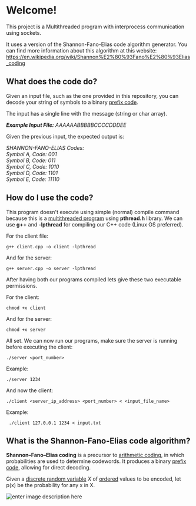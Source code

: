 ﻿# Welcome!

This project is a Multithreaded program with interprocess communication using sockets.

It uses a version of the Shannon-Fano-Elias code algorithm generator. You can find more information about this algorithm at this website: https://en.wikipedia.org/wiki/Shannon%E2%80%93Fano%E2%80%93Elias_coding

## What does the code do?

Given an input file, such as the one provided in this repository, you can decode your string of symbols to a binary [prefix code](https://en.wikipedia.org/wiki/Prefix_code "Prefix code").

The input has a single line with the message (string or char array).

**_Example Input File:_** *AAAAAABBBBBCCCCDDDEE*

Given the previous input, the expected output is:  

*SHANNON-FANO-ELIAS Codes:*\
*Symbol A, Code: 001*\
*Symbol B, Code: 011*\
*Symbol C, Code: 1010*\
*Symbol D, Code: 1101*\
*Symbol E, Code: 11110*

## How do I use the code?
This program doesn't execute using simple (normal) compile command because this is a [multithreaded program](https://www.techtarget.com/whatis/definition/multithreading#:~:text=Multithreading%20is%20the%20ability%20of,requests%20from%20the%20same%20user.) using **pthread.h** library. We can use **g++** and **-lpthread** for compiling our C++ code (Linux OS preferred).

For the client file:

    g++ client.cpp -o client -lpthread

And for the server:

    g++ server.cpp -o server -lpthread

After having both our programs compiled lets give these two executable permissions.

For the client:

    chmod +x client

And for the server:

    chmod +x server

All set. We can now run our programs, make sure the server is running before executing the client:

    ./server <port_number>

Example:

    ./server 1234

And now the client:

    ./client <server_ip_address> <port_number> < <input_file_name>

Example:

     ./client 127.0.0.1 1234 < input.txt

## What is the Shannon-Fano-Elias code algorithm?

**Shannon–Fano–Elias coding** is a precursor to [arithmetic coding](https://en.wikipedia.org/wiki/Arithmetic_coding "Arithmetic coding"), in which probabilities are used to determine codewords. It produces a binary [prefix code](https://en.wikipedia.org/wiki/Prefix_code "Prefix code"), allowing for direct decoding. 

Given a [discrete random variable](https://en.wikipedia.org/wiki/Discrete_random_variable#Discrete_probability_distribution "Discrete random variable")  _X_ of [ordered](https://en.wikipedia.org/wiki/Total_order "Total order") values to be encoded, let p(x) be the probability for any x in X.

![enter image description here](https://i.ibb.co/zFqNj1R/Shanon.jpg) 

